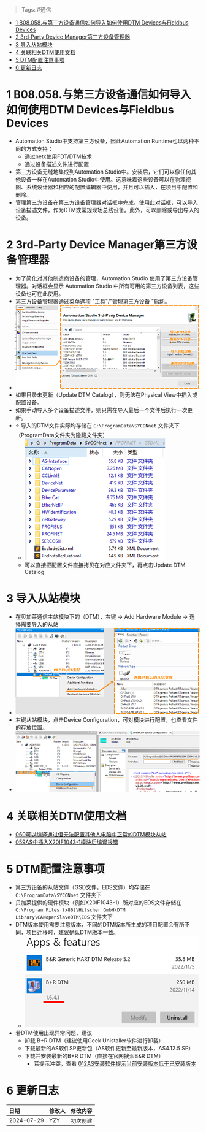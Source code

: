 > Tags: #通信

- [1 B08.058.与第三方设备通信如何导入如何使用DTM Devices与Fieldbus Devices](#_1-b08058%E4%B8%8E%E7%AC%AC%E4%B8%89%E6%96%B9%E8%AE%BE%E5%A4%87%E9%80%9A%E4%BF%A1%E5%A6%82%E4%BD%95%E5%AF%BC%E5%85%A5%E5%A6%82%E4%BD%95%E4%BD%BF%E7%94%A8dtm-devices%E4%B8%8Efieldbus-devices)
- [2 3rd‑Party Device Manager第三方设备管理器](#_2-3rd%E2%80%91party%C2%A0device%C2%A0manager%E7%AC%AC%E4%B8%89%E6%96%B9%E8%AE%BE%E5%A4%87%E7%AE%A1%E7%90%86%E5%99%A8)
- [3 导入从站模块](#_3-%E5%AF%BC%E5%85%A5%E4%BB%8E%E7%AB%99%E6%A8%A1%E5%9D%97)
- [4 关联相关DTM使用文档](#_4-%E5%85%B3%E8%81%94%E7%9B%B8%E5%85%B3dtm%E4%BD%BF%E7%94%A8%E6%96%87%E6%A1%A3)
- [5 DTM配置注意事项](#_5-dtm%E9%85%8D%E7%BD%AE%E6%B3%A8%E6%84%8F%E4%BA%8B%E9%A1%B9)
- [6 更新日志](#_6-%E6%9B%B4%E6%96%B0%E6%97%A5%E5%BF%97)

# 1 B08.058.与第三方设备通信如何导入如何使用DTM Devices与Fieldbus Devices

- Automation Studio中支持第三方设备，因此Automation Runtime也以两种不同的方式支持：
    - 通过netx使用FDT/DTM技术
    - 通过设备描述文件进行配置
- 第三方设备无缝地集成到Automation Studio中。安装后，它们可以像任何其他设备一样在Automation Studio中使用。这意味着这些设备可以在物理视图、系统设计器和相应的配置编辑器中使用，并且可以插入，在项目中配置和删除。
- 管理第三方设备在第三方设备管理器对话框中完成。使用此对话框，可以导入设备描述文件，作为DTM或常规现场总线设备。此外，可以删除或导出导入的设备。

# 2 3rd‑Party Device Manager第三方设备管理器

- 为了简化对其他制造商设备的管理，Automation Studio 使用了第三方设备管理器。对话框会显示 Automation Studio 中所有可用的第三方设备列表，这些设备也可在此使用。
- 第三方设备管理器通过菜单选项 "工具"/"管理第三方设备 "启动。
- ![](FILES/058与第三方设备通信如何导入如何使用DTM%20Devices与Fieldbus%20Devices/image-20240729225616464.png)
- 如果目录未更新（Update DTM Catalog），则无法在Physical View中插入或配置设备。
- 如果手动导入多个设备描述文件，则只需在导入最后一个文件后执行一次更新。
- ⭐ 导入的DTM文件实际均存储在 `C:\ProgramData\SYCONnet` 文件夹下（ProgramData文件夹为隐藏文件夹）
    - ![](FILES/058与第三方设备通信如何导入如何使用DTM%20Devices与Fieldbus%20Devices/image-20240729233841951.png)
    - 可以直接把配置文件直接拷贝在对应文件夹下，再点击Update DTM Catalog

# 3 导入从站模块

- 在贝加莱通信主站模块下的（DTM），右键 → Add Hardware Module → 选择需要导入的从站
- ![](FILES/058与第三方设备通信如何导入如何使用DTM%20Devices与Fieldbus%20Devices/image-20240729233435762.png)
- 右键从站模块，点击Device Configuration，可对模块进行配置，也查看文件的存放位置。
- ![](FILES/058与第三方设备通信如何导入如何使用DTM%20Devices与Fieldbus%20Devices/image-20240729233649417.png)

# 4 关联相关DTM使用文档

- [060可以编译通过但无法配置其他人电脑中正常的DTM模块从站](../B01_技术_AutomationStudio/060可以编译通过但无法配置其他人电脑中正常的DTM模块从站.md)
- [059AS中插入X20IF1043-1模块后编译报错](../B01_技术_AutomationStudio/059AS中插入X20IF1043-1模块后编译报错.md)

# 5 DTM配置注意事项

- 第三方设备的从站文件（GSD文件，EDS文件）均存储在 `C:\ProgramData\SYCONnet` 文件夹下
- 贝加莱提供的硬件模块（例如X20IF1043-1）所对应的EDS文件存储在 `C:\Program Files (x86)\Hilscher GmbH\DTM Library\CANopenSlaveDTM\EDS` 文件夹下
- DTM版本使用需要注意版本，不同的DTM版本所生成的项目配置会有所不同，项目迁移时，建议确认DTM版本一致。
    - ![image-20240724230302360](../B01_技术_AutomationStudio/FILES/059AS中插入X20IF1043-1模块后编译报错/image-20240724230302360.png)
- 若DTM使用出现异常问题，建议
    - 卸载 B+R DTM（建议使用Geek Unistaller软件进行卸载）
    - 下载最新的AS软件SP更新包（AS软件更新至最新版本，AS4.12.5 SP）
    - 下载并安装最新的B+R DTM（直接在官网搜索B&R DTM）
        - 若提示冲突，查看 [012AS安装软件提示当前安装版本低于已安装版本](../C02_AS软件注册与安装问题/012AS安装软件提示当前安装版本低于已安装版本.md)

# 6 更新日志

| 日期                             | 修改人 | 修改内容 |
| :----------------------------- | :-- | :--- |
| 2024-07-29 | YZY | 初次创建 |
